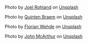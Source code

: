 Photo by <a href="https://unsplash.com/@joel_rohland?utm_source=unsplash&utm_medium=referral&utm_content=creditCopyText">Joel Rohland</a> on <a href="https://unsplash.com/photos/ohH_KjX54-c?utm_source=unsplash&utm_medium=referral&utm_content=creditCopyText">Unsplash</a>

Photo by <a href="https://unsplash.com/@qbraem?utm_source=unsplash&utm_medium=referral&utm_content=creditCopyText">Quinten Braem</a> on <a href="https://unsplash.com/s/photos/gran-canaria?utm_source=unsplash&utm_medium=referral&utm_content=creditCopyText">Unsplash</a>

Photo by <a href="https://unsplash.com/@florianwehde?utm_source=unsplash&utm_medium=referral&utm_content=creditCopyText">Florian Wehde</a> on <a href="https://unsplash.com/s/photos/gran-canaria?utm_source=unsplash&utm_medium=referral&utm_content=creditCopyText">Unsplash</a>

Photo by <a href="https://unsplash.com/@snowjam?utm_source=unsplash&utm_medium=referral&utm_content=creditCopyText">John McArthur</a> on <a href="https://unsplash.com/s/photos/air-plane?utm_source=unsplash&utm_medium=referral&utm_content=creditCopyText">Unsplash</a>
  
